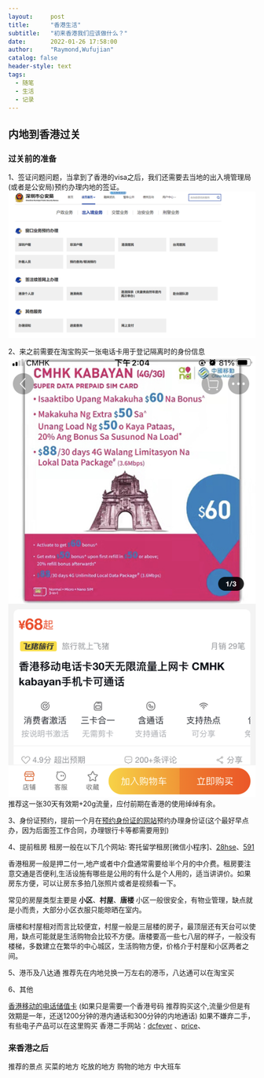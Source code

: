 ```yaml
---
layout:     post
title:      "香港生活"
subtitle:   "初来香港我们应该做什么？"
date:       2022-01-26 17:58:00
author:     "Raymond,Wufujian"
catalog: false
header-style: text
tags:
  - 随笔
  - 生活
  - 记录
---
```

> 

## 内地到香港过关
### 过关前的准备
1、签证问题问题，当拿到了香港的visa之后，我们还需要去当地的出入境管理局(或者是公安局)预约办理内地的签证。
[![](\img\blog\hongkongrecords\1.PNG)](https://msjw.ga.sz.gov.cn/?serviceType=1)

2、来之前需要在淘宝购买一张电话卡用于登记隔离时的身份信息
![](\img\blog\hongkongrecords\2.png) 推荐这一张30天有效期+20g流量，应付前期在香港的使用绰绰有余。

3、身份证预约，提前一个月在[预约身份证的网站](https://www.gov.hk/tc/apps/immdicbooking2.htm)预约办理身份证(这个最好早点办，因为后面签工作合同，办理银行卡等都需要用到)

4、提前租房
  租房一般在以下几个网站:
  寄托留学租房[微信小程序]、[28hse](https://www.28hse.com/?gclid=Cj0KCQiA_8OPBhDtARIsAKQu0gatsufVwLBETH2Q44J2dqHp0t4sbpQYwqio5qscEM-WIF35WpwFZooaAh5HEALw_wcB)、[591](https://www.591.com.hk/)

  香港租房一般是押二付一,地产或者中介盘通常需要给半个月的中介费。租房要注意交通是否便利,生活设施有哪些是公用的有什么是个人用的，适当讲讲价。如果房东方便，可以让房东多拍几张照片或者是视频看一下。


  常见的房屋类型主要是 **小区**、**村屋**、**唐楼**
  小区一般很安全，有物业管理，缺点就是小而贵，大部分小区衣服只能晾晒在室内。

  唐楼和村屋相对而言比较便宜，村屋一般是三层楼的房子，最顶层还有天台可以使用，缺点可能就是生活购物会比较不方便。唐楼要高一些七八层的样子，一般没有楼梯，多数建立在繁华的中心城区，生活购物方便，价格介于村屋和小区两者之间。


  
5、港币及八达通
  推荐先在内地兑换一万左右的港币，八达通可以在淘宝买

6、其他

[香港移动的电话储值卡](https://eshop.hk.chinamobile.com/tc/prepaid-card/detail.html?pid=1864&category=1031&umkey=dailyspecials) (如果只是需要一个香港号码 推荐购买这个,流量少但是有效期是一年，还送1200分钟的港内通话和300分钟的内地通话)
如果不嫌弃二手，有些电子产品可以在这里购买
香港二手网站：[dcfever](https://www.dcfever.com/trading/index.php) 、[price](https://www.price.com.hk/)、


### 来香港之后
推荐的景点 
买菜的地方
吃放的地方
购物的地方
中大班车




